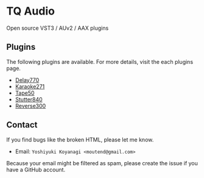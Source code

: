 TQ Audio
========

Open source VST3 / AUv2 / AAX plugins

## Plugins

The following plugins are available. For more details, visit the each plugins page.

- [Delay770](https://tqaudio.github.io/products/delay770/)
- [Karaoke271](https://tqaudio.github.io/products/karaoke271/)
- [Tape50](https://tqaudio.github.io/products/tape50/)
- [Stutter840](https://tqaudio.github.io/products/stutter840/)
- [Reverse300](https://tqaudio.github.io/products/reverse300/)

## Contact

If you find bugs like the broken HTML, please let me know.

- Email: `Yoshiyuki Koyanagi <moutend@gmail.com>`

Because your email might be filtered as spam, please create the issue if you have a GitHub account.
